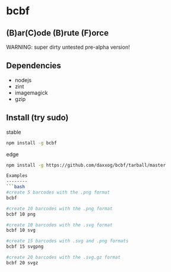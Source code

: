 bcbf
====

(B)ar(C)ode (B)rute (F)orce
---------------------------
WARNING: super dirty untested pre-alpha version!

Dependencies
------------
* nodejs
* zint
* imagemagick
* gzip

Install (try sudo)
-------
stable
```bash
npm install -g bcbf
```
edge
```bash
npm install -g https://github.com/daxxog/bcbf/tarball/master

Examples
--------
```bash
#create 5 barcodes with the .png format
bcbf

#create 10 barcodes with the .png format
bcbf 10 png

#create 10 barcodes with the .svg format
bcbf 10 svg

#create 15 barcodes with .svg and .png formats
bcbf 15 svgpng

#create 20 barcodes with the .svg.gz format
bcbf 20 svgz
```
